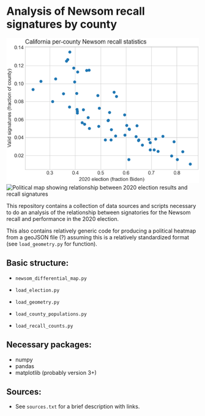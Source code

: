 # Analysis of Newsom recall signatures by county

![Scatter plot by showing per-capita recall signatures versus 2020 vote share](newsom_recall_stats.png)
![Political map showing relationship between 2020 election results and recall signatures](newsom_recall_map.png)


This repository contains a collection of data sources and 
scripts necessary to do an analysis of the relationship between 
signatories for the Newsom recall and performance in the 2020 election. 

This also contains relatively generic code for producing a 
political heatmap from a geoJSON file (?) assuming this is a 
relatively standardized format (see `load_geometry.py` for function).

## Basic structure:
* `newsom_differential_map.py`

* `load_election.py`
* `load_geometry.py`
* `load_county_populations.py`
* `load_recall_counts.py`


## Necessary packages:
* numpy
* pandas
* matplotlib (probably version 3+)

## Sources:
* See `sources.txt` for a brief description with links.